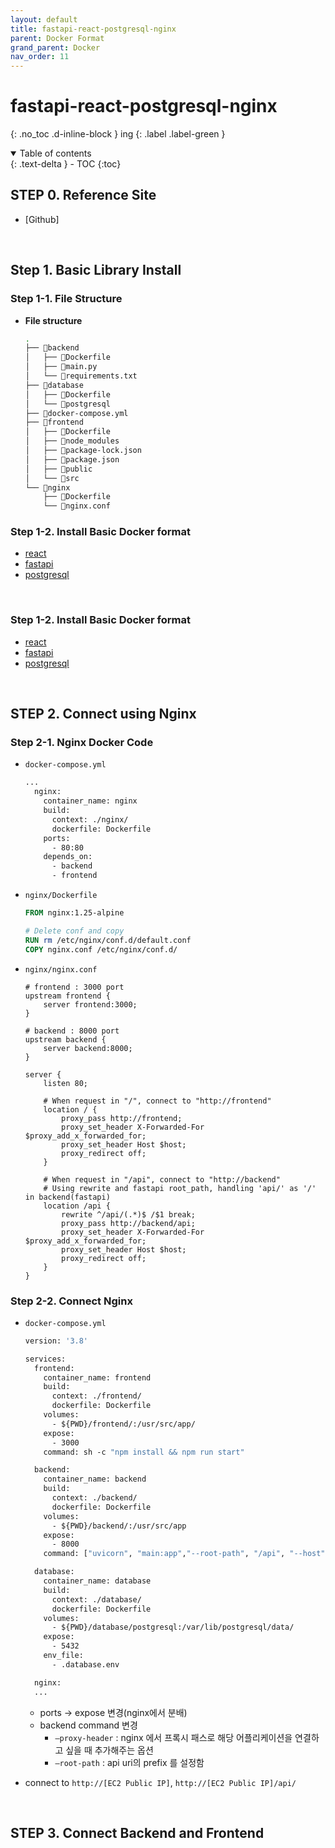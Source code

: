 ```yaml
---
layout: default
title: fastapi-react-postgresql-nginx
parent: Docker Format
grand_parent: Docker
nav_order: 11
---
```


# fastapi-react-postgresql-nginx
{: .no_toc .d-inline-block }
ing
{: .label .label-green }

<details open markdown="block">
  <summary>
    Table of contents
  </summary>
  {: .text-delta }
- TOC
{:toc}
</details>
<!------------------------------------ STEP ------------------------------------>

## STEP 0. Reference Site

* [Github]

<br>

## Step 1. Basic Library Install

### Step 1-1. File Structure

* **File structure**

  ```bash
  .
  ├── 📁backend
  │   ├── 📄Dockerfile
  │   ├── 📄main.py
  │   └── 📄requirements.txt
  ├── 📁database
  │   ├── 📄Dockerfile
  │   └── 📁postgresql
  ├── 📄docker-compose.yml
  ├── 📁frontend
  │   ├── 📄Dockerfile
  │   ├── 📁node_modules
  │   ├── 📄package-lock.json
  │   ├── 📄package.json
  │   ├── 📁public
  │   └── 📁src
  └── 📁nginx
      ├── 📄Dockerfile
      └── 📄nginx.conf
  ```

### Step 1-2. Install Basic Docker format
* [react](https://merucode.github.io/docs/menu2-docker/menu2-sub8-docker-format/menu2-sub8-sub3-react.html)
* [fastapi](https://merucode.github.io/docs/menu2-docker/menu2-sub8-docker-format/menu2-sub8-sub4-fastapi.html)
* [postgresql](https://merucode.github.io/docs/menu2-docker/menu2-sub8-docker-format/menu2-sub8-sub7-postgresql.html)


<br>

### Step 1-2. Install Basic Docker format
* [react](https://merucode.github.io/docs/menu2-docker/menu2-sub8-docker-format/menu2-sub8-sub3-react.html)
* [fastapi](https://merucode.github.io/docs/menu2-docker/menu2-sub8-docker-format/menu2-sub8-sub4-fastapi.html)
* [postgresql](https://merucode.github.io/docs/menu2-docker/menu2-sub8-docker-format/menu2-sub8-sub7-postgresql.html)

<br>

## STEP 2. Connect using Nginx

### Step 2-1. Nginx Docker Code

* `docker-compose.yml`
	```dockerfile
	...
	  nginx:
	    container_name: nginx
	    build:
	      context: ./nginx/
	      dockerfile: Dockerfile
	    ports:
	      - 80:80
	    depends_on:
	      - backend
	      - frontend
	```

* `nginx/Dockerfile`

	```dockerfile
	FROM nginx:1.25-alpine

	# Delete conf and copy
	RUN rm /etc/nginx/conf.d/default.conf
	COPY nginx.conf /etc/nginx/conf.d/
	```

* `nginx/nginx.conf`

	```nginx
	# frontend : 3000 port
	upstream frontend {
	    server frontend:3000;
	}

	# backend : 8000 port
	upstream backend {
	    server backend:8000;
	}

	server {
	    listen 80;

	    # When request in "/", connect to "http://frontend" 
	    location / {
	        proxy_pass http://frontend;
	        proxy_set_header X-Forwarded-For $proxy_add_x_forwarded_for;
	        proxy_set_header Host $host;
	        proxy_redirect off;
	    }

	    # When request in "/api", connect to "http://backend" 
	    # Using rewrite and fastapi root_path, handling 'api/' as '/' in backend(fastapi)
	    location /api {
	    	rewrite ^/api/(.*)$ /$1 break;
	        proxy_pass http://backend/api;
	        proxy_set_header X-Forwarded-For $proxy_add_x_forwarded_for;
	        proxy_set_header Host $host;
	        proxy_redirect off;
	    }
	}
	```

### Step 2-2. Connect Nginx

* `docker-compose.yml`

	```dockerfile
	version: '3.8'

	services:
	  frontend:
	    container_name: frontend
	    build:
	      context: ./frontend/
	      dockerfile: Dockerfile
	    volumes:
	      - ${PWD}/frontend/:/usr/src/app/
	    expose:
	      - 3000
	    command: sh -c "npm install && npm run start"

	  backend:
	    container_name: backend
	    build:
	      context: ./backend/
	      dockerfile: Dockerfile
	    volumes:
	      - ${PWD}/backend/:/usr/src/app
	    expose:
	      - 8000
	    command: ["uvicorn", "main:app","--root-path", "/api", "--host", "0.0.0.0", "--port", "8000", "--proxy-headers", "--reload"]

	  database:
	    container_name: database
	    build:
	      context: ./database/
	      dockerfile: Dockerfile
	    volumes:
	      - ${PWD}/database/postgresql:/var/lib/postgresql/data/
	    expose:
	      - 5432
	    env_file:
	      - .database.env

	  nginx:
	  ...
	```

	* ports → expose 변경(nginx에서 분배)
	* backend command 변경
		* `—proxy-header` : nginx 에서 프록시 패스로 해당 어플리케이션을 연결하고 싶을 때 추가해주는 옵션
		* `—root-path` : api uri의 prefix 를 설정함
 * connect to `http://[EC2 Public IP]`, `http://[EC2 Public IP]/api/`

<br>

## STEP 3. Connect Backend and Frontend